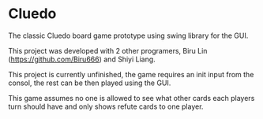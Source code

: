 # Cluedo
The classic Cluedo board game prototype using swing library for the GUI.

This project was developed with 2 other programers, Biru Lin (https://github.com/Biru666) and Shiyi Liang.

This project is currently unfinished, the game requires an init input from the consol, the rest can be then played using the GUI.

This game assumes no one is allowed to see what other cards each players turn should have and only shows refute cards to one player.


